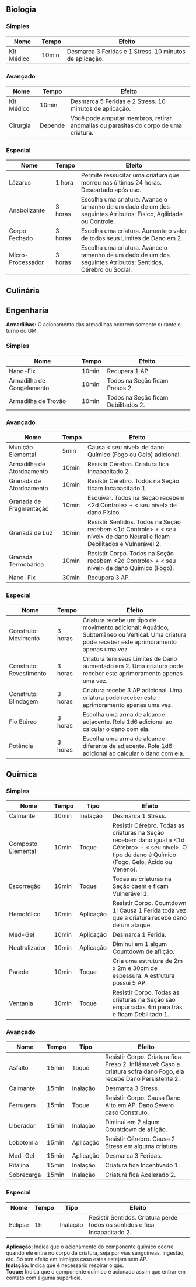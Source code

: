 ## Biologia

### Simples

| Nome       | Tempo | Efeito                                                  |
| ---------- | ----- | ------------------------------------------------------- |
| Kit Médico | 10min | Desmarca 3 Feridas e 1 Stress. 10 minutos de aplicação. |

### Avançado

| Nome       | Tempo   | Efeito                                                                              |
| ---------- | ------- | ----------------------------------------------------------------------------------- |
| Kit Médico | 10min   | Desmarca 5 Feridas e 2 Stress. 10 minutos de aplicação.                             |
| Cirurgia   | Depende | Você pode amputar membros, retirar anomalias ou parasitas do corpo de uma criatura. |

### Especial

| Nome              | Tempo   | Efeito                                                                                                           |
| ----------------- | ------- | ---------------------------------------------------------------------------------------------------------------- |
| Lázarus           | 1 hora  | Permite ressucitar uma criatura que morreu nas últimas 24 horas. Descartado após uso.                            |
| Anabolizante      | 3 horas | Escolha uma criatura. Avance o tamanho de um dado de um dos seguintes Atributos: Físico, Agilidade ou Controle.  |
| Corpo Fechado     | 3 horas | Escolha uma criatura. Aumente o valor de todos seus Limites de Dano em 2.                                        |
| Micro-Processador | 3 horas | Escolha uma criatura. Avance o tamanho de um dado de um dos seguintes Atributos: Sentidos, Cérebro ou Social. |

## Culinária

## Engenharia

**Armadilhas:** O acionamento das armadilhas ocorrem somente durante o turno do GM.

### Simples

| Nome                      | Tempo | Efeito                              |
| ------------------------- | ----- | ----------------------------------- |
| Nano-Fix                  | 10min | Recupera 1 AP.                      |
| Armadilha de Congelamento | 10min | Todos na Seção ficam Presos 2.      |
| Armadilha de Trovão       | 10min | Todos na Seção ficam Debilitados 2. |

### Avançado

| Nome                      | Tempo | Efeito                                                                                                                    |
| ------------------------- | ----- | ------------------------------------------------------------------------------------------------------------------------- |
| Munição Elemental         | 5min  | Causa < seu nível> de dano Químico (Fogo ou Gelo) adicional.                                                              |
| Armadilha de Atordoamento | 10min | Resistir Cérebro. Criatura fica Incapacitado 2.                                                                           |
| Granada de Atordoamento   | 10min | Resistir Cérebro. Todos na Seção ficam Incapacitado 1.                                                                    |
| Granada de Fragmentação   | 10min | Esquivar. Todos na Seção recebem <2d Controle> + < seu nível> de dano Físico.                                             |
| Granada de Luz            | 10min | Resistir Sentidos. Todos na Seção recebem <1d Controle> + < seu nível> de dano Neural e ficam Debilitados e Vulnerável 2. |
| Granada Termobárica       | 10min | Resistir Corpo. Todos na Seção recebem <2d Controle> + < seu nível> de dano Químico (Fogo).                               |
| Nano-Fix                  | 30min | Recupera 3 AP.                                                                                                            |

### Especial

| Nome                    | Tempo   | Efeito                                                                                                                                          |
| ----------------------- | ------- | ----------------------------------------------------------------------------------------------------------------------------------------------- |
| Construto: Movimento    | 3 horas | Criatura recebe um tipo de movimento adicional: Aquático, Subterrâneo ou Vertical. Uma criatura pode receber este aprimoramento apenas uma vez. |
| Construto: Revestimento | 3 horas | Criatura tem seus Limites de Dano aumentado em 2. Uma criatura pode receber este aprimoramento apenas uma vez.                                  |
| Construto: Blindagem    | 3 horas | Criatura recebe 3 AP adicional. Uma criatura pode receber este aprimoramento apenas uma vez.                                                    |
| Fio Etéreo              | 3 horas | Escolha uma arma de alcance adjacente. Role 1d6 adicional ao calcular o dano com ela.                                                           |
| Potência                | 3 horas | Escolha uma arma de alcance diferente de adjacente. Role 1d6 adicional ao calcular o dano com ela.                                              |

## Química

### Simples

| Nome               | Tempo | Tipo      | Efeito                                                                                                                                                  |
| ------------------ | ----- | --------- | ------------------------------------------------------------------------------------------------------------------------------------------------------- |
| Calmante           | 10min | Inalação  | Desmarca 1 Stress.                                                                                                                                      |
| Composto Elemental | 10min | Toque     | Resistir Cérebro. Todas as criaturas na Seção recebem dano igual a <1d Cérebro> + < seu nível>. O tipo de dano é Químico (Fogo, Gelo, Ácido ou Veneno). |
| Escorregão         | 10min | Toque     | Todas as criaturas na Seção caem e ficam Vulnerável 1.                                                                                                  |
| Hemofólico         | 10min | Aplicação | Resistir Corpo. Countdown 1: Causa 1 Ferida toda vez que a criatura recebe dano de um ataque.                                                           |
| Med-Gel            | 10min | Aplicação | Desmarca 1 Ferida.                                                                                                                                      |
| Neutralizador      | 10min | Aplicação | Diminui em 1 algum Countdown de aflição.                                                                                                                |
| Parede             | 10min | Toque     | Cria uma estrutura de 2m x 2m e 30cm de espessura. A estrutura possui 5 AP.                                                                             |
| Ventania           | 10min | Toque     | Resistir Corpo. Todas as criaturas na Seção são empurradas 4m para trás e ficam Debilitado 1.                                                           |

### Avançado

| Nome       | Tempo | Tipo      | Efeito                                                                                                             |
| ---------- | ----- | --------- | ------------------------------------------------------------------------------------------------------------------ |
| Asfalto    | 15min | Toque     | Resistir Corpo. Criatura fica Preso 2. Inflámavel: Caso a criatura sofra dano Fogo, ela recebe Dano Persistente 2. |
| Calmante   | 15min | Inalação  | Desmarca 3 Stress.                                                                                                 |
| Ferrugem   | 15min | Toque     | Resistir Corpo. Causa Dano Alto em AP. Dano Severo caso Construto.                                                 |
| Liberador  | 15min | Inalação  | Diminui em 2 algum Countdown de aflição.                                                                           |
| Lobotomia  | 15min | Aplicação | Resistir Cérebro. Causa 2 Stress em alguma criatura.                                                               |
| Med-Gel    | 15min | Aplicação | Desmarca 3 Feridas.                                                                                                |
| Ritalina   | 15min | Inalação  | Criatura fica Incentivado 1.                                                                                       |
| Sobrecarga | 15min | Inalação  | Criatura fica Acelerado 2.                                                                                         |

### Especial

| Nome    | Tempo | Tipo     | Efeito                                                                     |
| ------- | ----- | -------- | -------------------------------------------------------------------------- |
| Eclipse | 1h    | Inalação | Resistir Sentidos. Criatura perde todos os sentidos e fica Incapacitado 2. |

**Aplicação:** Indica que o acionamento do componente químico ocorre quando ele entra no corpo da criatura, seja por vias sanguíneas, ingestão, etc. Só tem efeito em inimigos caso estes estejam sem AP.  
**Inalação:** Indica que é necessário respirar o gás.  
**Toque:** Indica que o componente químico é acionado assim que entrar em contato com alguma superfície.
